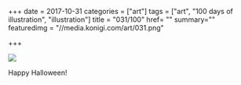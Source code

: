 +++
date = 2017-10-31
categories = ["art"]
tags = ["art", "100 days of illustration", "illustration"]
title = "031/100"
href= ""
summary=""
featuredimg = "//media.konigi.com/art/031.png"

+++

<img src="//media.konigi.com/art/031.png" />

Happy Halloween!
